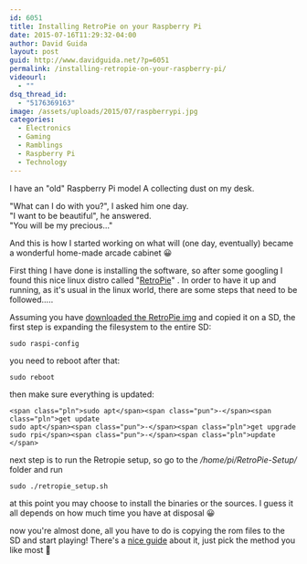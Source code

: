 ```yaml
---
id: 6051
title: Installing RetroPie on your Raspberry Pi
date: 2015-07-16T11:29:32-04:00
author: David Guida
layout: post
guid: http://www.davidguida.net/?p=6051
permalink: /installing-retropie-on-your-raspberry-pi/
videourl:
  - ""
dsq_thread_id:
  - "5176369163"
image: /assets/uploads/2015/07/raspberrypi.jpg
categories:
  - Electronics
  - Gaming
  - Ramblings
  - Raspberry Pi
  - Technology
---
```

I have an "old" Raspberry Pi model A collecting dust on my desk.

"What can I do with you?", I asked him one day.  
"I want to be beautiful", he answered.  
"You will be my precious&#8230;"

And this is how I started working on what will (one day, eventually) became a wonderful home-made arcade cabinet 😀

First thing I have done is installing the software, so after some googling I found this nice linux distro called "<a href="http://blog.petrockblock.com/retropie/" target="_blank">RetroPie</a>" . In order to have it up and running, as it's usual in the linux world, there are some steps that need to be followed&#8230;..

Assuming you have <a href="http://blog.petrockblock.com/retropie/retropie-downloads/" target="_blank">downloaded the RetroPie img</a> and copied it on a SD, the first step is expanding the filesystem to the entire SD:

<pre><code class="prettyprint lang-bash prettyprinted">sudo raspi-config</code></pre>

you need to reboot after that:

<pre><code class="prettyprint lang-bash prettyprinted">sudo reboot</code></pre>

then make sure everything is updated:

<pre><code class="prettyprint lang-bash prettyprinted">&lt;span class="pln">sudo apt&lt;/span>&lt;span class="pun">-&lt;/span>&lt;span class="pln">get update
sudo apt&lt;/span>&lt;span class="pun">-&lt;/span>&lt;span class="pln">get upgrade
sudo rpi&lt;/span>&lt;span class="pun">-&lt;/span>&lt;span class="pln">update
&lt;/span></code></pre>

next step is to run the Retropie setup, so go to the _/home/pi/RetroPie-Setup/_ folder and run

<pre><code class="prettyprint lang-bash prettyprinted">sudo ./retropie_setup.sh</code></pre>

at this point you may choose to install the binaries or the sources. I guess it all depends on how much time you have at disposal 😀

now you're almost done, all you have to do is copying the rom files to the SD and start playing! There's a <a href="https://github.com/RetroPie/RetroPie-Setup/wiki/How-to-get-ROMs-on-the-SD-card" target="_blank">nice guide</a> about it, just pick the method you like most 🙂

<div class="post-details-footer-widgets">
</div>